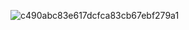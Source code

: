 
![c490abc83e617dcfca83cb67ebf279a1](https://user-images.githubusercontent.com/66157089/147805372-c36443d3-8d4a-4dcc-ac39-52b3f6830e26.jpg)

